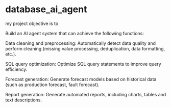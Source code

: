# database_ai_agent
my project objective is to 

Build an AI agent system that can achieve the following functions:

Data cleaning and preprocessing: Automatically detect data quality and perform cleaning (missing value processing, deduplication, data formatting, etc.).

SQL query optimization: Optimize SQL query statements to improve query efficiency.

Forecast generation: Generate forecast models based on historical data (such as production forecast, fault forecast).

Report generation: Generate automated reports, including charts, tables and text descriptions.
